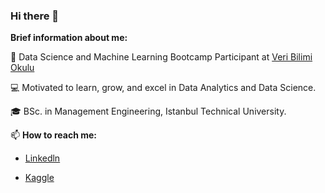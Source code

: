 ### Hi there 👋

**Brief information about me:**

🌱 Data Science and Machine Learning Bootcamp Participant at [Veri Bilimi Okulu](https://www.linkedin.com/in/veribilimiokulu/)

 💻 Motivated to learn, grow, and excel in Data Analytics and Data Science.

:mortar_board:	BSc. in Management Engineering, Istanbul Technical University.



📫  **How to reach me:**

* [Linkedln](https://www.linkedin.com/in/mursideyarkin/)

* [Kaggle](https://www.kaggle.com/mursideyarkin)
